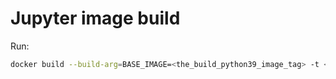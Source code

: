 # Jupyter image build

Run:

```bash
docker build --build-arg=BASE_IMAGE=<the_build_python39_image_tag> -t <image_name> . 
```